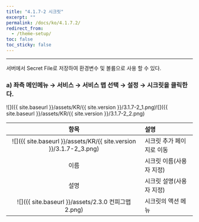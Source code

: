 ```yaml
---
title: "4.1.7-2 시크릿"
excerpt: ""
permalink: /docs/ko/4.1.7.2/
redirect_from:
  - /theme-setup/
toc: false
toc_sticky: false
---
```


---
서버에서 Secret File로 저장하여 환경변수 및 볼륨으로 사용 할 수 있다.

### a\) 좌측 메인메뉴 → 서비스 → 서비스 맵 선택 → 설정 → 시크릿을 클릭한다.
![]({{ site.baseurl }}/assets/KR/{{ site.version }}/3.1.7-2_1.png)![]({{ site.baseurl }}/assets/KR/{{ site.version }}/3.1.7-2_2.png)

|                               **항목**                               | **설명**           |
| :----------------------------------------------------------------: | :--------------- |
| ![]({{ site.baseurl }}/assets/KR/{{ site.version }}/3.1.7-2_3.png) | 시크릿 추가 페이지로 이동   |
|                                 이름                                 | 시크릿 이름\(사용자 지정\) |
|                                 설명                                 | 시크릿 설명\(사용자 지정\) |
|           ![]({{ site.baseurl }}/assets/2.3.0 컨피그맵2.png)           | 시크릿의 액션 메뉴       |
